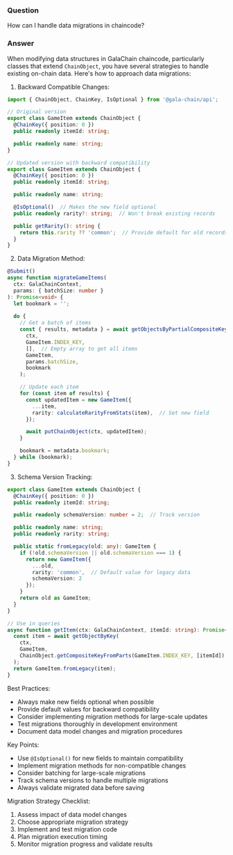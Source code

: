 ### Question


How can I handle data migrations in chaincode?


### Answer


When modifying data structures in GalaChain chaincode, particularly classes that extend `ChainObject`, you have several strategies to handle existing on-chain data. Here's how to approach data migrations:

1. Backward Compatible Changes:
```typescript
import { ChainObject, ChainKey, IsOptional } from '@gala-chain/api';

// Original version
export class GameItem extends ChainObject {
  @ChainKey({ position: 0 })
  public readonly itemId: string;

  public readonly name: string;
}

// Updated version with backward compatibility
export class GameItem extends ChainObject {
  @ChainKey({ position: 0 })
  public readonly itemId: string;

  public readonly name: string;

  @IsOptional()  // Makes the new field optional
  public readonly rarity?: string;  // Won't break existing records

  public getRarity(): string {
    return this.rarity ?? 'common';  // Provide default for old records
  }
}
```

2. Data Migration Method:
```typescript
@Submit()
async function migrateGameItems(
  ctx: GalaChainContext,
  params: { batchSize: number }
): Promise<void> {
  let bookmark = '';
  
  do {
    // Get a batch of items
    const { results, metadata } = await getObjectsByPartialCompositeKeyWithPagination(
      ctx,
      GameItem.INDEX_KEY,
      [],  // Empty array to get all items
      GameItem,
      params.batchSize,
      bookmark
    );

    // Update each item
    for (const item of results) {
      const updatedItem = new GameItem({
        ...item,
        rarity: calculateRarityFromStats(item),  // Set new field
      });

      await putChainObject(ctx, updatedItem);
    }

    bookmark = metadata.bookmark;
  } while (bookmark);
}
```

3. Schema Version Tracking:
```typescript
export class GameItem extends ChainObject {
  @ChainKey({ position: 0 })
  public readonly itemId: string;

  public readonly schemaVersion: number = 2;  // Track version

  public readonly name: string;
  public readonly rarity: string;

  public static fromLegacy(old: any): GameItem {
    if (!old.schemaVersion || old.schemaVersion === 1) {
      return new GameItem({
        ...old,
        rarity: 'common',  // Default value for legacy data
        schemaVersion: 2
      });
    }
    return old as GameItem;
  }
}

// Use in queries
async function getItem(ctx: GalaChainContext, itemId: string): Promise<GameItem> {
  const item = await getObjectByKey(
    ctx,
    GameItem,
    ChainObject.getCompositeKeyFromParts(GameItem.INDEX_KEY, [itemId])
  );
  return GameItem.fromLegacy(item);
}
```

Best Practices:
- Always make new fields optional when possible
- Provide default values for backward compatibility
- Consider implementing migration methods for large-scale updates
- Test migrations thoroughly in development environment
- Document data model changes and migration procedures

Key Points:
- Use `@IsOptional()` for new fields to maintain compatibility
- Implement migration methods for non-compatible changes
- Consider batching for large-scale migrations
- Track schema versions to handle multiple migrations
- Always validate migrated data before saving

Migration Strategy Checklist:
1. Assess impact of data model changes
2. Choose appropriate migration strategy
3. Implement and test migration code
4. Plan migration execution timing
5. Monitor migration progress and validate results